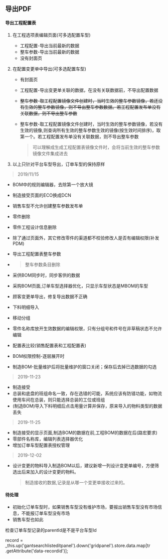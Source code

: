 ## 导出PDF

#### 导出工程配置表

1. 在工程选项表编辑页面(可多选配置车型)

   - 工程配置-导出当前最新的数据
   - 整车参数-导出当前最新的数据
   - 没有封面页

2. 在配置变更单中导出(可多选配置车型)

   - 有封面页

   - 工程配置-导出变更单关联的数据，在没有关联数据前，不导出配置数据

   - ~~整车参数-取工程配置镜像文件创建时，当时生效的整车参数镜像，若还没有生效的整车参数镜像，则不导出整车参数数据。若工程配置发布单没有关联数据，则不导出整车参数~~

   - 整车参数-取工程配置镜像文件创建时，当时生效的整车参数镜像，若没有生效的镜像,则查询所有生效的整车参数生效的镜像(按生效时间排序)，取第一个。若工程配置发布单没有关联数据，则不导出整车参数

     > 可以理解成生成工程配置表镜像文件时，会将当前生效的整车参数镜像文件集成进去

3. 以上只针对平台车型导出，订单车型的保持原样





> 2019/11/15

- BOM中的规则编辑器，去除第一个放大镜

- 制造接受页面的ECO换成DCN

- 销售车型不允许创建整车参数发布单

- 零件删除

- 零件工程设计信息删除

- 除了通过页面外，其它修改零件的渠道都不校验修改人是否有编辑权限(补发PDM)

- 导出工程配置表整车参数

- > 整车参数条目删除

- 采供BOM同步时，同步客供的数据

- 采购BOM页面,订单车型选择器优化，只显示车型状态是MBOM的车型

- 顾客变更单导出，修复导出数据不正确

- 下料明细导入

- 移动分组

- 零件名称库放开生效数据的编辑权限，只有分组号和件号在非草稿状态不允许编辑

- 配置表比较(销售配置表和工程配置表)

- BOM权限控制-逐层展开时

- 制造BOM-批量维护后将批量维护的窗口关闭；保存后去掉已选数据的勾选

> 2019-11-23

- 制造接受
- 总装和底盘的班组命名一致，存在选错的可能，系统应该有防错功能，如物流使用车间在总装，则只能选择总装的工位或班组
- (制造BOM)导入下料明细后点击用量计算并保存，原来导入的物料类型的数据丢失

> 2019-11-25

- 制造接受的显示页面,制造BOM的数据在前,工程BOM的数据在后(路宏要求)
- 零部件名称库，编辑列表选择器优化
- 增加订单车型配置表授权管理

> 2019-12-02

- 设计变更的物料导入制造BOM以后，建议新增一列设计变更单编号，方便筛选出后来加入的设计变更的物料。

  > 制造接收的数据,记录是从哪一个变更单接收过来的。



#### 待处理

- 初始化订单车型时，如果销售车型没有维护市场，要报出销售车型没有市场信息，不能报订单车型没有市场
- 销售车型也如此



检查订单车型记录的parentId是不是平台车型Id



record = _this.up('gantsearchlisteditpanel').down('gridpanel').store.data.map[tr
				.getAttribute('data-recordid')];
